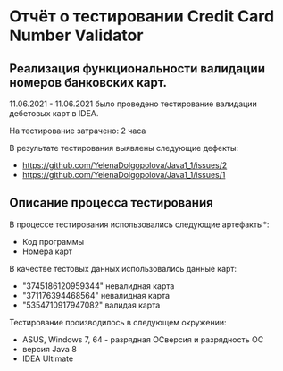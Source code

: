 # Отчёт о тестировании Credit Card Number Validator

## Реализация функциональности валидации номеров банковских карт.

11.06.2021 - 11.06.2021 было проведено тестирование валидации дебетовых карт в IDEA.

На тестирование затрачено: 2 часа

В результате тестирования выявлены следующие дефекты:
* https://github.com/YelenaDolgopolova/Java1_1/issues/2
* https://github.com/YelenaDolgopolova/Java1_1/issues/1

## Описание процесса тестирования

В процессе тестирования использовались следующие артефакты*:
* Код программы
* Номера карт

В качестве тестовых данных использовались данные карт:
* "3745186120959344" невалидная карта
* "371176394468564" невалидная карта
* "5354710917947082" валидая карта

Тестирование производилось в следующем окружении:
* ASUS, Windows 7, 64 - разрядная ОСверсия и разрядность ОС
* версия Java 8
* IDEA Ultimate
